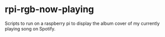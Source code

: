 # rpi-rgb-now-playing
Scripts to run on a raspberry pi to display the album cover of my currently playing song on Spotify. 

